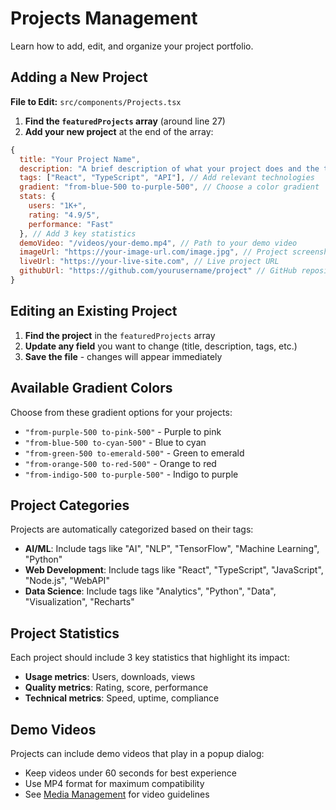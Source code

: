 
# Projects Management

Learn how to add, edit, and organize your project portfolio.

## Adding a New Project

**File to Edit:** `src/components/Projects.tsx`

1. **Find the `featuredProjects` array** (around line 27)
2. **Add your new project** at the end of the array:

```javascript
{
  title: "Your Project Name",
  description: "A brief description of what your project does and the technologies used.",
  tags: ["React", "TypeScript", "API"], // Add relevant technologies
  gradient: "from-blue-500 to-purple-500", // Choose a color gradient
  stats: { 
    users: "1K+", 
    rating: "4.9/5", 
    performance: "Fast" 
  }, // Add 3 key statistics
  demoVideo: "/videos/your-demo.mp4", // Path to your demo video
  imageUrl: "https://your-image-url.com/image.jpg", // Project screenshot
  liveUrl: "https://your-live-site.com", // Live project URL
  githubUrl: "https://github.com/yourusername/project" // GitHub repository
}
```

## Editing an Existing Project

1. **Find the project** in the `featuredProjects` array
2. **Update any field** you want to change (title, description, tags, etc.)
3. **Save the file** - changes will appear immediately

## Available Gradient Colors

Choose from these gradient options for your projects:
- `"from-purple-500 to-pink-500"` - Purple to pink
- `"from-blue-500 to-cyan-500"` - Blue to cyan  
- `"from-green-500 to-emerald-500"` - Green to emerald
- `"from-orange-500 to-red-500"` - Orange to red
- `"from-indigo-500 to-purple-500"` - Indigo to purple

## Project Categories

Projects are automatically categorized based on their tags:
- **AI/ML**: Include tags like "AI", "NLP", "TensorFlow", "Machine Learning", "Python"
- **Web Development**: Include tags like "React", "TypeScript", "JavaScript", "Node.js", "WebAPI"
- **Data Science**: Include tags like "Analytics", "Python", "Data", "Visualization", "Recharts"

## Project Statistics

Each project should include 3 key statistics that highlight its impact:
- **Usage metrics**: Users, downloads, views
- **Quality metrics**: Rating, score, performance
- **Technical metrics**: Speed, uptime, compliance

## Demo Videos

Projects can include demo videos that play in a popup dialog:
- Keep videos under 60 seconds for best experience
- Use MP4 format for maximum compatibility
- See [Media Management](./media-management.md) for video guidelines
